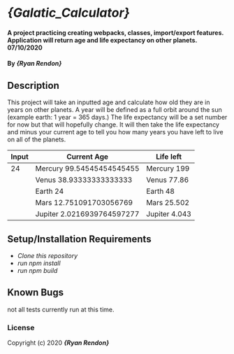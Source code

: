 # _{Galatic_Calculator}_

#### A project practicing creating webpacks, classes, import/export features. Application will return age and life expectancy on other planets. 07/10/2020

#### By _**{Ryan Rendon}**_

## Description

This project will take an inputted age and calculate how old they are in years on other planets. A year will be defined as a full orbit around the sun (example earth: 1 year = 365 days.) The life expectancy will be a set number for now but that will hopefully change. It will then take the life expectancy and minus your current age to tell you how many years you have left to live on all of the planets. 

| Input       | Current Age                   | Life left    |
| ----------- | -----------                   | --------     |
| 24          | Mercury 99.54545454545455     | Mercury 199  |
|             | Venus 38.93333333333333       | Venus 77.86  |
|             | Earth 24                      | Earth  48    |
|             | Mars 12.751091703056769       | Mars 25.502  |
|             | Jupiter 2.0216939764597277    | Jupiter 4.043|

## Setup/Installation Requirements

* _Clone this repository_
* _run npm install_
* _run npm build_


## Known Bugs

not all tests currently run at this time. 

### License
Copyright (c) 2020 **_{Ryan Rendon}_**